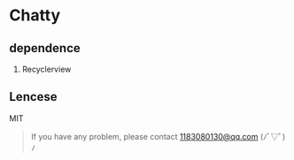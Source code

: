 # Chatty

## dependence

1. Recyclerview

## Lencese

MIT

> If you have any problem, please contact 1183080130@qq.com (ﾉﾟ▽ﾟ)ﾉ